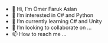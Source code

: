 - 👋 Hi, I’m Ömer Faruk Aslan
- 👀 I’m interested in C# and Python
- 🌱 I’m currently learning C# and Unity
- 💞️ I’m looking to collaborate on ...
- 📫 How to reach me ...

<!---
Domiel0/Domiel0 is a ✨ special ✨ repository because its `README.md` (this file) appears on your GitHub profile.
You can click the Preview link to take a look at your changes.
--->
